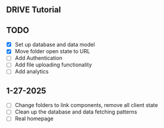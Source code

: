 ## DRIVE Tutorial

## TODO

- [x] Set up database and data model
- [x] Move folder open state to URL
- [ ] Add Authentication
- [ ] Add file uploading functionality
- [ ] Add analytics
 
 ## 1-27-2025
 
 - [ ] Change folders to link components, remove all client state
 - [ ] Clean up the database and data fetching patterns
 - [ ] Real homepage